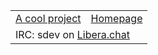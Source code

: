 <table>
<tr>
<td><a href="https://github.com/sujaldev/skylon">A cool project</a></td>
<td><a href="https://sujal.dev">Homepage</a></td>
</tr>
<tr><td colspan="100%">IRC: sdev on <a href="https://libera.chat">Libera.chat</a></td></tr>
</table>
